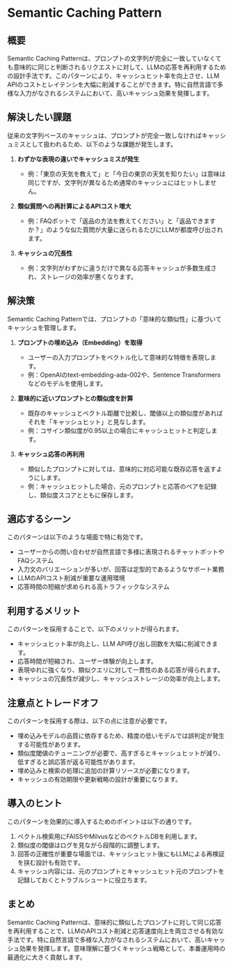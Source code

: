 # Semantic Caching Pattern

## 概要

Semantic Caching Patternは、プロンプトの文字列が完全に一致していなくても意味的に同じと判断されるリクエストに対して、LLMの応答を再利用するための設計手法です。このパターンにより、キャッシュヒット率を向上させ、LLM APIのコストとレイテンシを大幅に削減することができます。特に自然言語で多様な入力がなされるシステムにおいて、高いキャッシュ効果を発揮します。

## 解決したい課題

従来の文字列ベースのキャッシュは、プロンプトが完全一致しなければキャッシュミスとして扱われるため、以下のような課題が発生します。

1. **わずかな表現の違いでキャッシュミスが発生**
   - 例：「東京の天気を教えて」と「今日の東京の天気を知りたい」は意味は同じですが、文字列が異なるため通常のキャッシュにはヒットしません。

2. **類似質問への再計算によるAPIコスト増大**
   - 例：FAQボットで「返品の方法を教えてください」と「返品できますか？」のような似た質問が大量に送られるたびにLLMが都度呼び出されます。

3. **キャッシュの冗長性**
   - 例：文字列がわずかに違うだけで異なる応答キャッシュが多数生成され、ストレージの効率が悪くなります。

## 解決策

Semantic Caching Patternでは、プロンプトの「意味的な類似性」に基づいてキャッシュを管理します。

1. **プロンプトの埋め込み（Embedding）を取得**
   - ユーザーの入力プロンプトをベクトル化して意味的な特徴を表現します。
   - 例：OpenAIのtext-embedding-ada-002や、Sentence Transformersなどのモデルを使用します。

2. **意味的に近いプロンプトとの類似度を計算**
   - 既存のキャッシュとベクトル距離で比較し、閾値以上の類似度があればそれを「キャッシュヒット」と見なします。
   - 例：コサイン類似度が0.95以上の場合にキャッシュヒットと判定します。

3. **キャッシュ応答の再利用**
   - 類似したプロンプトに対しては、意味的に対応可能な既存応答を返すようにします。
   - 例：キャッシュヒットした場合、元のプロンプトと応答のペアを記録し、類似度スコアとともに保存します。

## 適応するシーン

このパターンは以下のような場面で特に有効です。

- ユーザーからの問い合わせが自然言語で多様に表現されるチャットボットやFAQシステム
- 入力文のバリエーションが多いが、回答は定型的であるようなサポート業務
- LLMのAPIコスト削減が重要な運用環境
- 応答時間の短縮が求められる高トラフィックなシステム

## 利用するメリット

このパターンを採用することで、以下のメリットが得られます。

- キャッシュヒット率が向上し、LLM API呼び出し回数を大幅に削減できます。
- 応答時間が短縮され、ユーザー体験が向上します。
- 表現ゆれに強くなり、類似クエリに対して一貫性のある応答が得られます。
- キャッシュの冗長性が減少し、キャッシュストレージの効率が向上します。

## 注意点とトレードオフ

このパターンを採用する際は、以下の点に注意が必要です。

- 埋め込みモデルの品質に依存するため、精度の低いモデルでは誤判定が発生する可能性があります。
- 類似度閾値のチューニングが必要で、高すぎるとキャッシュヒットが減り、低すぎると誤応答が返る可能性があります。
- 埋め込みと検索の処理に追加の計算リソースが必要になります。
- キャッシュの有効期限や更新戦略の設計が重要になります。

## 導入のヒント

このパターンを効果的に導入するためのポイントは以下の通りです。

1. ベクトル検索用にFAISSやMilvusなどのベクトルDBを利用します。
2. 類似度の閾値はログを見ながら段階的に調整します。
3. 回答の正確性が重要な場面では、キャッシュヒット後にもLLMによる再検証を挟む設計も有効です。
4. キャッシュ内容には、元のプロンプトとキャッシュヒット元のプロンプトを記録しておくとトラブルシュートに役立ちます。

## まとめ

Semantic Caching Patternは、意味的に類似したプロンプトに対して同じ応答を再利用することで、LLMのAPIコスト削減と応答速度向上を両立させる有効な手法です。特に自然言語で多様な入力がなされるシステムにおいて、高いキャッシュ効果を発揮します。意味理解に基づくキャッシュ戦略として、本番運用時の最適化に大きく貢献します。
